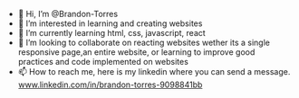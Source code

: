 - 👋 Hi, I’m @Brandon-Torres
- 👀 I’m interested in learning and creating websites
- 🌱 I’m currently learning html, css, javascript, react
- 💞️ I’m looking to collaborate on reacting websites wether its a single responsive page,an entire website, or learning to improve good practices and code implemented on websites
- 📫 How to reach me, here is my linkedin where you can send a message. www.linkedin.com/in/brandon-torres-9098841bb

<!---
Brandon-Torres/Brandon-Torres is a ✨ special ✨ repository because its `README.md` (this file) appears on your GitHub profile.
You can click the Preview link to take a look at your changes.
--->
